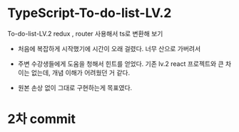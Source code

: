 # TypeScript-To-do-list-LV.2

To-do-list-LV.2 redux , router 사용해서 ts로 변환해 보기

-   처음에 복잡하게 시작했기에 시간이 오래 걸렸다. 너무 산으로 가버려서
-   주변 수강생들에게 도움을 청해서 힌트를 얻었다. 기존 lv.2 react 프로젝트와 큰 차이는 없는데,
    개념 이해가 어려웠던 거 같다.

-   원본 손상 없이 그대로 구현하는게 목표였다.

# 2차 commit
